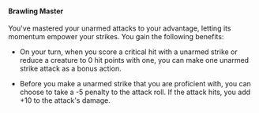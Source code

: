 #### Brawling Master
You've mastered your unarmed attacks to your advantage, letting its momentum empower your strikes. You gain the following benefits:

- On your turn, when you score a critical hit with a unarmed strike or reduce a creature to 0 hit points with one, you can make one unarmed strike attack as a bonus action.

- Before you make a unarmed strike that you are proficient with, you can choose to take a -5 penalty to the attack roll. If the attack hits, you add +10 to the attack's damage.